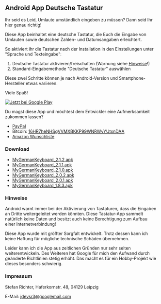 ## Android App Deutsche Tastatur

Ihr seid es Leid, Umlaute umständlich eingeben zu müssen? Dann seid Ihr hier genau richtig!

Diese App beinhaltet eine deutsche Tastatur, die Euch die Eingabe von Umlauten sowie deutschen Zahlen- und Datumsangaben erleichtert.

So aktiviert ihr die Tastatur nach der Installation in den Einstellungen unter "Sprache und Texteingabe":
1. Deutsche Tastatur aktivieren/freischalten (Warnung siehe [Hinweise](#hinweise)!)
2. Standard-Eingabemethode "Deutsche Tastatur" auswählen

Diese zwei Schritte können je nach Android-Version und Smartphone-Hersteller etwas variieren.

Viele Spaß!

[![Jetzt bei Google Play](https://play.google.com/intl/en_us/badges/images/generic/de_badge_web_generic.png)](http://play.google.com/store/apps/details?id=de.ubuntix.android.mygermankeyboard)

Du magst diese App und möchtest dem Entwickler eine Aufmerksamkeit zukommen lassen?

 - [PayPal](https://www.paypal.com/cgi-bin/webscr?cmd=_s-xclick&hosted_button_id=RCM9U4W33SUPE)
 - Bitcoin: [16HR7heNHSgVVMXBKKP99WNRWvYUtxnDAA](bitcoin:16HR7heNHSgVVMXBKKP99WNRWvYUtxnDAA)
 - [Amazon Wunschliste](http://www.amazon.de/registry/wishlist/141TJJFQ4EQT3)

### Download

* [MyGermanKeyboard_2.1.2.apk](https://github.com/sealor/deutsche-tastatur-website/releases/download/2.1.2/MyGermanKeyboard_2.1.2.apk)
* [MyGermanKeyboard_2.1.1.apk](https://github.com/sealor/deutsche-tastatur-website/releases/download/2.1.1/MyGermanKeyboard_2.1.1.apk)
* [MyGermanKeyboard_2.1.0.apk](https://github.com/sealor/deutsche-tastatur-website/releases/download/2.1.0/MyGermanKeyboard_2.1.0.apk)
* [MyGermanKeyboard_2.0.2.apk](https://github.com/sealor/deutsche-tastatur-website/releases/download/2.0.2/MyGermanKeyboard_2.0.2.apk)
* [MyGermanKeyboard_2.0.1.apk](https://github.com/sealor/deutsche-tastatur-website/releases/download/2.0.1/MyGermanKeyboard_2.0.1.apk)
* [MyGermanKeyboard_1.8.3.apk](https://github.com/sealor/deutsche-tastatur-website/releases/download/1.8.3/MyGermanKeyboard_1.8.3.apk)

### Hinweise

Android warnt immer bei der Aktivierung von Tastaturen, dass die Eingaben an Dritte weitergeleitet werden könnten. Diese Tastatur-App sammelt natürlich keine Daten und besitzt auch keine Berechtigung zum Aufbau einer Internetverbindung!

Diese App wurde mit größter Sorgfalt entwickelt. Trotz dessen kann ich keine Haftung für mögliche technische Schäden übernehmen.

Leider kann ich die App aus zeitlichen Gründen nur sehr selten weiterentwickeln. Des Weiteren hat Google für mich den Aufwand durch geänderte Richtlinien stetig erhöht. Das macht es für ein Hobby-Projekt wie dieses besonders schwierig.

### Impressum

Stefan Richter, Haferkornstr. 48, 04129 Leipzig

E-Mail: [jdevsr3&#064;go](https://play.google.com/store/apps/developer?id=jdevsr3)[ogle&#109;ail&#046;com](https://play.google.com/store/apps/developer?id=jdevsr3)
